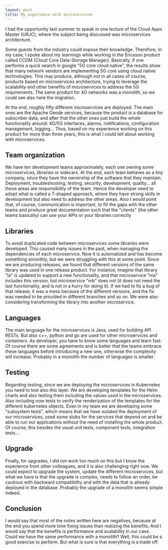 ```yaml
---
layout: post
title: My experience with microservices
---
```


I had the opportunity last summer to speak in one lecture of the Cloud Apps Master (URJC), where the subject being discussed was microservices architecture.

Some guests from the industry could expose their knowledge. Therefore, in my case, I spoke about my learnings while working in the Ericsson product called CCDM (Cloud Core Data-Storage Manager). Basically, if one performs a quick search in google "5G core cloud native", the results show that many network vendors are implementing 5G core using cloud native technologies. This may produce, although not in all cases of course, products based on microservices architecture, trying to leverage the scalability and other benefits of microservices to address the 5G requirements. The same product for 4G networks was a monolith, so we could see also here the migration.

At the end, roughly fifty different microservices are deployed. The main ones are the Apache Geode services, because the product is a database for subscriber data, and after that the other ones just build the whole functionality around: 4G/5G interfaces, alarms, notifications, configuration management, logging... Thus, based on my experience working on this product for more than three years, this is what I could tell about working with microservices.

## Team organization
We have ten development teams approximately, each one owning some microservices, libraries or sidecars. At the end, each team behaves as a tiny company, since they have the ownership of the software that they maintain. Deployment, troubleshooting, testing, security, development, quality... all these areas are responsibility of the team. Hence the developer need to adopt what is called a T-shaped approach, where they have strong skills in development but also need to address the other areas. Also I would point that, of course, communication is important, to fill the gaps with the other teams and produce great documentation such that the "clients" (the other teams basically) can use your APIs or your libraries correctly

## Libraries
To avoid duplicated code between microservices some libraries were developed. This caused many issues in the past, when managing the dependencies of each microservice. Now it is automatized and has become something smoothly, but we were struggling with this at some point. Since we are producing releases, we found that different versions of the same library was used in one release product. For instance, imagine that library "la" is updated to support a new functionality, and that microservice "ma" includes this version, but microservice "mb" does not (it does not need the last functionality, and is not in a hurry for doing it). If we had to fix a bug of that release, it was a mess because of the different versions, and the fix was needed to be provided in different branches and so on. We were also considering transforming the library into another microservice.

## Languages
The main language for the microservices is Java, used for building API RESTs. But also c++, python and go are used for other microservices and containers. As developer, you have to know some languages and learn fast. Of course there are some agreements and is better that the teams embrace these languages before introducing a new one, otherwise the complexity will increase. Probably in a monolith the number of languages is smaller.

## Testing
Regarding testing, since we are deploying the microservices in Kubernetes you need to test also this layer. We are developing templates for the Helm charts and also testing them including the values used in the microservices. Also including now tests to verify the renderization of the templates for the different kubernetes objects. Even in my team we are developing some "subsystem tests", which means that we have isolated the deployment of our microservices, used some stubs for the services that depend on and be able to run our applications without the need of installing the whole product. Of course, this besides the usual unit tests, component tests, integration tests...

## Upgrade
Finally, for upgrades, I did not work too much on this but I know the experience from other colleagues, and it is also challenging right now. We could expect to upgrade the system, update the different microservices, but what we have is that the upgrade is complex, needs to follow an order, be cautious with backward compatibility and with the data that is already deployed in the database. Probably the upgrade of a monolith seems simple indeed.


## Conclusion
I would say that most of the notes written here are negatives, because at the end you spend more time fixing issues than realizing the benefits. And I would say that the benefits is performance and scalability in our case. Could we have the same performance with a monolith? Well, this could be a good exercise to perform. But what is sure is that everything is a trade off.
